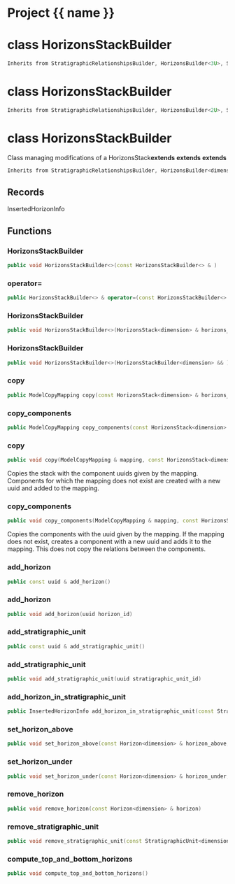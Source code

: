 <script setup>
import {useRoute} from 'vitepress'
const {path} = useRoute()
const tokens = path.split('/')
const words = tokens[2].split('-');
for (let i = 0; i < words.length; i++) {
    words[i] = words[i].charAt(0).toUpperCase() + words[i].slice(1);
    words[i] = words[i].replace('geode', 'Geode')
}
const name = words.join('-');
</script>
# Project {{ name }}

# class HorizonsStackBuilder


```cpp
Inherits from StratigraphicRelationshipsBuilder, HorizonsBuilder<3U>, StratigraphicUnitsBuilder<3U>, IdentifierBuilder
```



# class HorizonsStackBuilder


```cpp
Inherits from StratigraphicRelationshipsBuilder, HorizonsBuilder<2U>, StratigraphicUnitsBuilder<2U>, IdentifierBuilder
```



# class HorizonsStackBuilder


 Class managing modifications of a HorizonsStack**extends** **extends** **extends** 



```cpp
Inherits from StratigraphicRelationshipsBuilder, HorizonsBuilder<dimension>, StratigraphicUnitsBuilder<dimension>, IdentifierBuilder
```



## Records

InsertedHorizonInfo



## Functions

### HorizonsStackBuilder

```cpp
public void HorizonsStackBuilder<>(const HorizonsStackBuilder<> & )
```


### operator=

```cpp
public HorizonsStackBuilder<> & operator=(const HorizonsStackBuilder<> & )
```


### HorizonsStackBuilder

```cpp
public void HorizonsStackBuilder<>(HorizonsStack<dimension> & horizons_stack)
```


### HorizonsStackBuilder

```cpp
public void HorizonsStackBuilder<>(HorizonsStackBuilder<dimension> && )
```


### copy

```cpp
public ModelCopyMapping copy(const HorizonsStack<dimension> & horizons_stack)
```


### copy_components

```cpp
public ModelCopyMapping copy_components(const HorizonsStack<dimension> & horizons_stack)
```


### copy

```cpp
public void copy(ModelCopyMapping & mapping, const HorizonsStack<dimension> & horizons_stack)
```


 Copies the stack with the component uuids given by the mapping. Components for which the mapping does not exist are created with a new uuid and added to the mapping.

### copy_components

```cpp
public void copy_components(ModelCopyMapping & mapping, const HorizonsStack<dimension> & horizons_stack)
```


 Copies the components with the uuid given by the mapping. If the mapping does not exist, creates a component with a new uuid and adds it to the mapping. This does not copy the relations between the components.

### add_horizon

```cpp
public const uuid & add_horizon()
```


### add_horizon

```cpp
public void add_horizon(uuid horizon_id)
```


### add_stratigraphic_unit

```cpp
public const uuid & add_stratigraphic_unit()
```


### add_stratigraphic_unit

```cpp
public void add_stratigraphic_unit(uuid stratigraphic_unit_id)
```


### add_horizon_in_stratigraphic_unit

```cpp
public InsertedHorizonInfo add_horizon_in_stratigraphic_unit(const StratigraphicUnit<dimension> & strati_unit)
```


### set_horizon_above

```cpp
public void set_horizon_above(const Horizon<dimension> & horizon_above, const StratigraphicUnit<dimension> & strati_unit_under)
```


### set_horizon_under

```cpp
public void set_horizon_under(const Horizon<dimension> & horizon_under, const StratigraphicUnit<dimension> & strati_unit_above)
```


### remove_horizon

```cpp
public void remove_horizon(const Horizon<dimension> & horizon)
```


### remove_stratigraphic_unit

```cpp
public void remove_stratigraphic_unit(const StratigraphicUnit<dimension> & stratigraphic_unit)
```


### compute_top_and_bottom_horizons

```cpp
public void compute_top_and_bottom_horizons()
```




